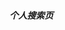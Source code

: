 ##### 个人搜索页

<!-- 自定义组件 -->
<script setup>
import mySearch from '../.vitepress/components/my-search.vue';
</script>
<mySearch/>
